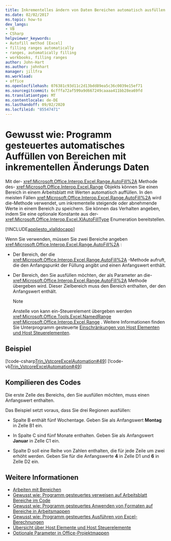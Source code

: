 ```yaml
---
title: Inkrementelles ändern von Daten Bereichen automatisch ausfüllen
ms.date: 02/02/2017
ms.topic: how-to
dev_langs:
- VB
- CSharp
helpviewer_keywords:
- Autofill method [Excel]
- filling ranges automatically
- ranges, automatically filling
- workbooks, filling ranges
author: John-Hart
ms.author: johnhart
manager: jillfra
ms.workload:
- office
ms.openlocfilehash: 076381c93d11c2d13bdd89ea5c36c0039e15ef71
ms.sourcegitcommit: 6cfffa72af599a9d667249caaaa411bb28ea69fd
ms.translationtype: MT
ms.contentlocale: de-DE
ms.lasthandoff: 09/02/2020
ms.locfileid: "85547471"
---
```

# <a name="how-to-programmatically-automatically-fill-ranges-with-incrementally-changing-data"></a>Gewusst wie: Programm gesteuertes automatisches Auffüllen von Bereichen mit inkrementellen Änderungs Daten
  Mit der- <xref:Microsoft.Office.Interop.Excel.Range.AutoFill%2A> Methode des- <xref:Microsoft.Office.Interop.Excel.Range> Objekts können Sie einen Bereich in einem Arbeitsblatt mit Werten automatisch auffüllen. In den meisten Fällen <xref:Microsoft.Office.Interop.Excel.Range.AutoFill%2A> wird die-Methode verwendet, um inkrementelle steigende oder abnehmende Werte in einem Bereich zu speichern. Sie können das Verhalten angeben, indem Sie eine optionale Konstante aus der- <xref:Microsoft.Office.Interop.Excel.XlAutoFillType> Enumeration bereitstellen.

 [!INCLUDE[appliesto_xlalldocapp](../vsto/includes/appliesto-xlalldocapp-md.md)]

 Wenn Sie verwenden, müssen Sie zwei Bereiche angeben <xref:Microsoft.Office.Interop.Excel.Range.AutoFill%2A> :

- Der Bereich, der die <xref:Microsoft.Office.Interop.Excel.Range.AutoFill%2A> -Methode aufruft, die den Anfangspunkt der Füllung angibt und einen Anfangswert enthält.

- Der Bereich, den Sie ausfüllen möchten, der als Parameter an die- <xref:Microsoft.Office.Interop.Excel.Range.AutoFill%2A> Methode übergeben wird. Dieser Zielbereich muss den Bereich enthalten, der den Anfangswert enthält.

    > [!NOTE]
    > Anstelle von kann ein-Steuerelement übergeben werden <xref:Microsoft.Office.Tools.Excel.NamedRange> <xref:Microsoft.Office.Interop.Excel.Range> . Weitere Informationen finden Sie Unterprogramm gesteuerte [Einschränkungen von Host Elementen und Host Steuerelementen](../vsto/programmatic-limitations-of-host-items-and-host-controls.md).

## <a name="example"></a>Beispiel
 [!code-csharp[Trin_VstcoreExcelAutomation#49](../vsto/codesnippet/CSharp/Trin_VstcoreExcelAutomationCS/Sheet1.cs#49)]
 [!code-vb[Trin_VstcoreExcelAutomation#49](../vsto/codesnippet/VisualBasic/Trin_VstcoreExcelAutomation/Sheet1.vb#49)]

## <a name="compile-the-code"></a>Kompilieren des Codes
 Die erste Zelle des Bereichs, den Sie ausfüllen möchten, muss einen Anfangswert enthalten.

 Das Beispiel setzt voraus, dass Sie drei Regionen ausfüllen:

- Spalte B enthält fünf Wochentage. Geben Sie als Anfangswert **Montag** in Zelle B1 ein.

- In Spalte C sind fünf Monate enthalten. Geben Sie als Anfangswert **Januar** in Zelle C1 ein.

- Spalte D soll eine Reihe von Zahlen enthalten, die für jede Zeile um zwei erhöht werden. Geben Sie für die Anfangswerte **4** in Zelle D1 und **6** in Zelle D2 ein.

## <a name="see-also"></a>Weitere Informationen
- [Arbeiten mit Bereichen](../vsto/working-with-ranges.md)
- [Gewusst wie: Programm gesteuertes verweisen auf Arbeitsblatt Bereiche im Code](../vsto/how-to-programmatically-refer-to-worksheet-ranges-in-code.md)
- [Gewusst wie: Programm gesteuertes Anwenden von Formaten auf Bereiche in Arbeitsmappen](../vsto/how-to-programmatically-apply-styles-to-ranges-in-workbooks.md)
- [Gewusst wie: Programm gesteuertes Ausführen von Excel-Berechnungen](../vsto/how-to-programmatically-run-excel-calculations-programmatically.md)
- [Übersicht über Host Elemente und Host Steuerelemente](../vsto/host-items-and-host-controls-overview.md)
- [Optionale Parameter in Office-Projektmappen](../vsto/optional-parameters-in-office-solutions.md)
